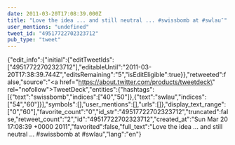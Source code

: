 ```yaml
---
date: 2011-03-20T17:08:39.000Z
title: "Love the idea ... and still neutral ... #swissbomb at #swlau″"
user_mentions: "undefined"
tweet_id: "49517722702323712"
pub_type: "tweet"
---
```

{"edit_info":{"initial":{"editTweetIds":["49517722702323712"],"editableUntil":"2011-03-20T17:38:39.744Z","editsRemaining":"5","isEditEligible":true}},"retweeted":false,"source":"<a href=\"https://about.twitter.com/products/tweetdeck\" rel=\"nofollow\">TweetDeck</a>","entities":{"hashtags":[{"text":"swissbomb","indices":["40","50"]},{"text":"swlau","indices":["54","60"]}],"symbols":[],"user_mentions":[],"urls":[]},"display_text_range":["0","60"],"favorite_count":"0","id_str":"49517722702323712","truncated":false,"retweet_count":"2","id":"49517722702323712","created_at":"Sun Mar 20 17:08:39 +0000 2011","favorited":false,"full_text":"Love the idea ... and still neutral ... #swissbomb at #swlau","lang":"en"}
